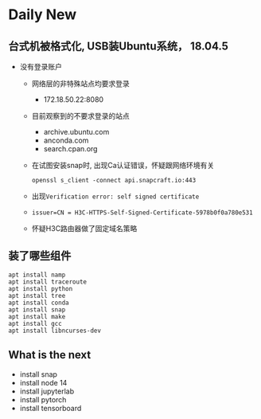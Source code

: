 # Daily New

## 台式机被格式化, USB装Ubuntu系统， 18.04.5

- 没有登录账户
  - 网络层的非特殊站点均要求登录
    - 172.18.50.22:8080
  - 目前观察到的不要求登录的站点
    - archive.ubuntu.com
    - anconda.com
    - search.cpan.org
  - 在试图安装snap时, 出现Ca认证错误，怀疑跟网络环境有关

    ```shell
    openssl s_client -connect api.snapcraft.io:443
    ```

  - 出现`Verification error: self signed certificate`
  - `issuer=CN = H3C-HTTPS-Self-Signed-Certificate-5978b0f0a780e531`
  - 怀疑H3C路由器做了固定域名策略

## 装了哪些组件

```shell
apt install namp
apt install traceroute
apt install python
apt install tree
apt install conda
apt install snap
apt install make
apt install gcc 
apt install libncurses-dev
```

## What is the next

- install snap
- install node 14
- install jupyterlab
- install pytorch
- install tensorboard
